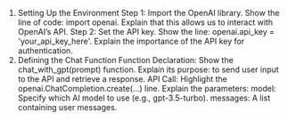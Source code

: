 1) Setting Up the Environment 
Step 1: Import the OpenAI library.
Show the line of code: import openai.
Explain that this allows us to interact with OpenAI’s API.
Step 2: Set the API key.
Show the line: openai.api_key = 'your_api_key_here'.
Explain the importance of the API key for authentication.
2) Defining the Chat Function 
Function Declaration:
Show the chat_with_gpt(prompt) function.
Explain its purpose: to send user input to the API and retrieve a response.
API Call:
Highlight the openai.ChatCompletion.create(...) line.
Explain the parameters:
model: Specify which AI model to use (e.g., gpt-3.5-turbo).
messages: A list containing user messages.
